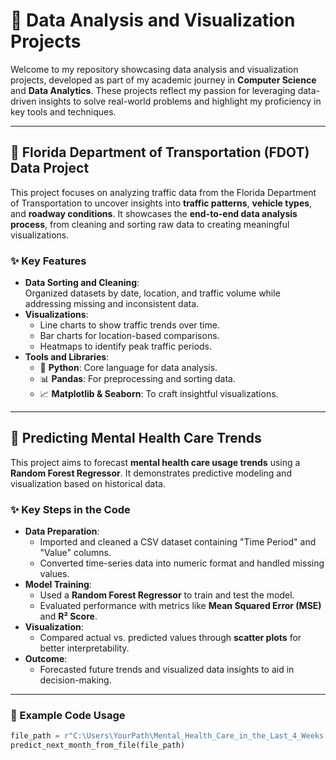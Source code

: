 # 🌟 Data Analysis and Visualization Projects  

Welcome to my repository showcasing data analysis and visualization projects, developed as part of my academic journey in **Computer Science** and **Data Analytics**. These projects reflect my passion for leveraging data-driven insights to solve real-world problems and highlight my proficiency in key tools and techniques.  

---

## 🚦 Florida Department of Transportation (FDOT) Data Project  

This project focuses on analyzing traffic data from the Florida Department of Transportation to uncover insights into **traffic patterns**, **vehicle types**, and **roadway conditions**. It showcases the **end-to-end data analysis process**, from cleaning and sorting raw data to creating meaningful visualizations.  

### ✨ Key Features  
- **Data Sorting and Cleaning**:  
  Organized datasets by date, location, and traffic volume while addressing missing and inconsistent data.  
- **Visualizations**:  
  - Line charts to show traffic trends over time.  
  - Bar charts for location-based comparisons.  
  - Heatmaps to identify peak traffic periods.  
- **Tools and Libraries**:  
  - 🐍 **Python**: Core language for data analysis.  
  - 📊 **Pandas**: For preprocessing and sorting data.  
  - 📈 **Matplotlib & Seaborn**: To craft insightful visualizations.  

---

## 🔮 Predicting Mental Health Care Trends  

This project aims to forecast **mental health care usage trends** using a **Random Forest Regressor**. It demonstrates predictive modeling and visualization based on historical data.  

### ✨ Key Steps in the Code  
- **Data Preparation**:  
  - Imported and cleaned a CSV dataset containing "Time Period" and "Value" columns.  
  - Converted time-series data into numeric format and handled missing values.  
- **Model Training**:  
  - Used a **Random Forest Regressor** to train and test the model.  
  - Evaluated performance with metrics like **Mean Squared Error (MSE)** and **R² Score**.  
- **Visualization**:  
  - Compared actual vs. predicted values through **scatter plots** for better interpretability.  
- **Outcome**:  
  - Forecasted future trends and visualized data insights to aid in decision-making.  

---

### 📂 Example Code Usage  
```python
file_path = r"C:\Users\YourPath\Mental_Health_Care_in_the_Last_4_Weeks.csv"  
predict_next_month_from_file(file_path)
